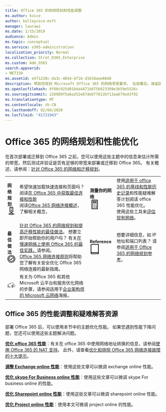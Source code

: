 ```yaml
---
title: Office 365 的网络规划和性能调整
ms.author: kvice
author: kelleyvice-msft
manager: laurawi
ms.date: 1/15/2019
audience: Admin
ms.topic: conceptual
ms.service: o365-administration
localization_priority: Normal
ms.collection: Strat_O365_Enterprise
ms.custom: Adm_O365
search.appverid:
- MET150
ms.assetid: e5f1228c-da3c-4654-bf16-d163daee8848
description: 帮助您规划 Microsoft Office 365 的网络带宽要求。 在部署后，请返回此处对 Office 365 性能进行微调和故障排除。
ms.openlocfilehash: 0f60c925d01b4a4471d475b923389e3b59e5526c
ms.sourcegitcommit: 226989f5a6a252e67debf7613bf13aa679a43f92
ms.translationtype: MT
ms.contentlocale: zh-CN
ms.lasthandoff: 02/04/2020
ms.locfileid: "41721943"
---
```

# <a name="network-planning-and-performance-tuning-for-office-365"></a>Office 365 的网络规划和性能优化
在首次部署或迁移到 Office 365 之前，您可以使用这些主题中的信息来估计所需的带宽，然后测试并验证是否有足够的带宽来部署或迁移到 Office 365。 有关概述，请参阅：[针对 Office 365 的网络和迁移规划](network-and-migration-planning.md)。
  
|||||
|:-----|:-----|:-----|:-----|
|**网络规划** <br/> ![网络](media/5e9dcd06-601b-4b28-88dc-f524e7548794.png)           <br/> |希望快速加载快速连接和页面吗？  <br/> 阅读[在 Office 365 中获取最佳连接和性能](https://aka.ms/o365perfprinciples) <br/> 阅读[Office 365 网络连接概述](https://docs.microsoft.com/office365/enterprise/office-365-networking-overview)，了解相关概念，  <br/> |**测量你的网络** <br/> ![计算器](media/d690a132-4884-40eb-a918-526bb3dff3cc.png)           <br/> |使用[适用于 office 365 的](performance-troubleshooting-plan.md)[基线和性能历史记录](performance-tuning-using-baselines-and-history.md)和性能疑难解答计划阅读 office 365 性能优化。  <br/> 使用这些工具来[评估现有网络](network-and-migration-planning.md#calculators)。  <br/> |
|**最佳做法** <br/> ![最佳做法](media/2a659a5c-1007-47d3-a6c6-a19e018ab29b.png)           <br/> |[针对 Office 365 的网络规划和提高迁移性能的最佳做法](network-and-migration-planning.md#BestPractices)。 想要立即开始帮助你的用户吗？ 有关[在慢速网络上使用 Office 365 的最佳实践，](https://support.office.com/article/fd16c8d2-4799-4c39-8fd7-045f06640166)请参阅。  <br/> [Office 365 网络连接原则](https://aka.ms/o365networkingprinciples)将帮助您了解有关安全优化 Office 365 网络连接的最新指南。  <br/> |**Reference** <br/> ![书籍或日记](media/56dff3c1-f605-48d8-811f-7d13ce639ecd.png)           <br/> |想要详细信息，如 IP 地址和端口列表？ 请参阅[适用于 Office 365 的网络规划参考](network-and-migration-planning.md#NetReference)。  <br/> |
|![请参阅适用于企业架构师的 Microsoft 云网络海报](media/3094be9f-2407-4fa5-896d-aa66ef7b9bb9.png)           <br/> |有关为 Office 365 和其他 Microsoft 云平台和服务优化网络的步骤，请参阅适用于[企业架构师的 Microsoft 云网络](https://aka.ms/cloudarchnetworking)海报。  <br/> |
   
## <a name="performance-tuning-and-troubleshooting-resources-for-office-365"></a>Office 365 的性能调整和疑难解答资源
<a name="apptuning"> </a>

部署 Office 365 后，可以使用本节中的主题优化性能。 如果您遇到性能下降问题，您还可以使用这些主题解决问题。
  
 **[优化 office 365 性能](tune-office-365-performance.md)**：有关在 office 365 中使用网络地址转换的信息，请参阅[使用 Office 365 的 NAT 支持](nat-support-with-office-365.md)。 此外，请查看[优化和排除 Office 365 网络连接故障的十大提示](https://docs.microsoft.com/archive/blogs/onthewire/top-10-tips-for-optimising-troubleshooting-your-office-365-network-connectivity)。 
  
 **[调整 Exchange online 性能](tune-exchange-online-performance.md)**：使用这些文章可以微调 exchange online 性能。 
  
 **[优化 skype For Business online 性能](tune-skype-for-business-online-performance.md)**：使用这些文章可以微调 skype For business online 的性能。 
  
 **[优化 Sharepoint online 性能](tune-sharepoint-online-performance.md)**：使用这些文章可以微调 sharepoint online 性能。 
  
 **[优化 Project online 性能](https://support.office.com/article/12ba0ebd-c616-42e5-b9b6-cad570e8409c)**：使用本文可微调 project online 的性能。 
  

